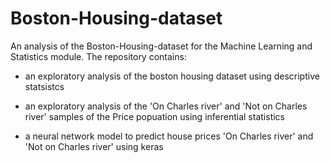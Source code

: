 # Boston-Housing-dataset

An analysis of the Boston-Housing-dataset for the Machine Learning and Statistics module. The repository contains:

- an exploratory analysis of the boston housing dataset using descriptive statsistcs

- an exploratory analysis of the 'On Charles river' and 'Not on Charles river' samples of the Price popuation using inferential statistics

- a neural network model to predict house prices 'On Charles river' and 'Not on Charles river' using keras
